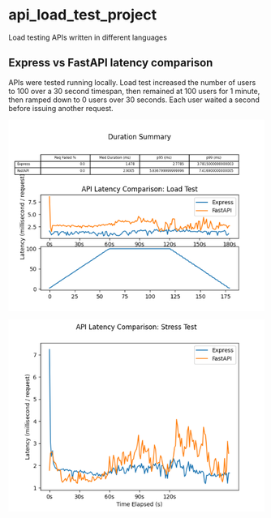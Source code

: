 # api_load_test_project
Load testing APIs written in different languages


## Express vs FastAPI latency comparison
APIs were tested running locally. Load test increased the number of users to 100 over a 30 second timespan, then remained at 100 users for 1 minute, then ramped down to 0 users over 30 seconds. Each user waited a second before issuing another request. 

![latency_timeseries_comparison](timeseries_etl/load_test_comparison_timeseries.png)

![latency_timeseries_comparison_stress_test](timeseries_etl/stress_test_comparison_timeseries.png)
